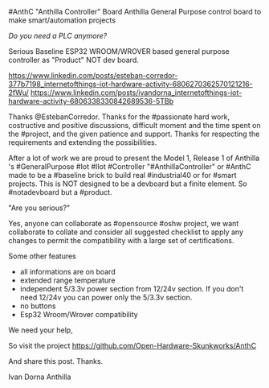 #AnthC
"Anthilla Controller" Board
Anthilla General Purpose control board to make smart/automation projects

*Do you need a PLC anymore?*

Serious Baseline ESP32 WROOM/WROVER based general purpose controller as "Product" NOT dev board.

https://www.linkedin.com/posts/esteban-corredor-377b7198_internetofthings-iot-hardware-activity-6806270362570121216-2fWu/
https://www.linkedin.com/posts/ivandorna_internetofthings-iot-hardware-activity-6806338330842689536-5TBb

Thanks @EstebanCorredor. Thanks for the #passionate hard work, costructive and positive discussions, difficult moment and the time spent on the #project, and the given patience and support. Thanks for respecting the requirements and extending the possibilities.

After a lot of work we are proud to present the Model 1, Release 1 of Anthilla 's #GeneralPurpose #Iot #IIot #Controller "#AnthillaController" or #AnthC made to be a #baseline brick to build real #industrial40 or for #smart projects. This is NOT designed to be a devboard but a finite element. So #notadevboard but a #product.

"Are you serious?"

Yes, anyone can collaborate as #opensource #oshw project, we want collaborate to collate and consider all suggested checklist to apply any changes to permit the compatibility with a large set of certifications.

Some other features
- all informations are on board
- extended range temperature
- independent 5/3.3v power section from 12/24v section. If you don't need 12/24v you can power only the 5/3.3v section.
- no buttons
- Esp32 Wroom/Wrover compatibility

We need your help,

So visit the project https://github.com/Open-Hardware-Skunkworks/AnthC

And share this post.
Thanks.

Ivan Dorna
Anthilla
